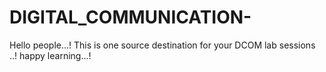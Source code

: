 # DIGITAL_COMMUNICATION-

Hello people...!
This is one source destination for your DCOM lab sessions ..!
happy learning...!
